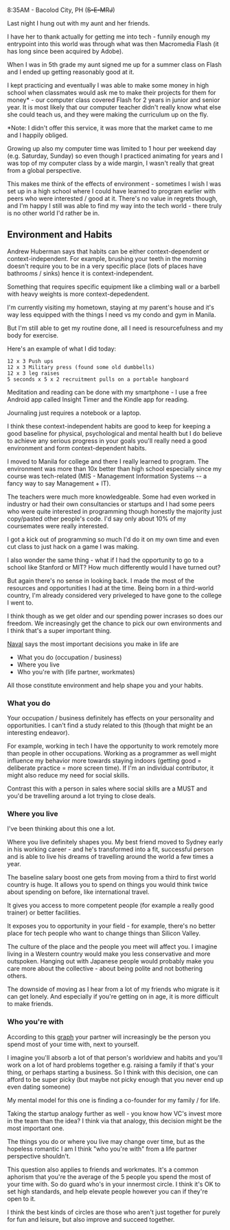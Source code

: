 8:35AM - Bacolod City, PH (~~S-E-M~~R~~J~~)

Last night I hung out with my aunt and her friends. 

I have her to thank actually for getting me into tech - funnily enough my entrypoint into this world was through what was then Macromedia Flash (it has long since been acquired by Adobe).<!-- excerpt-end -->

When I was in 5th grade my aunt signed me up for a summer class on Flash and I ended up getting reasonably good at it.

I kept practicing and eventually I was able to make some money in high school when classmates would ask me to make their projects for them for money* - our computer class covered Flash for 2 years in junior and senior year. It is most likely that our computer teacher didn't really know what else she could teach us, and they were making the curriculum up on the fly. 

*Note: I didn't offer this service, it was more that the market came to me and I happily obliged.

Growing up also my computer time was limited to 1 hour per weekend day (e.g. Saturday, Sunday) so even though I practiced animating for years and I was top of my computer class by a wide margin, I wasn't really that great from a global perspective.

This makes me think of the effects of environment - sometimes I wish I was set up in a high school where I could have learned to program earlier with peers who were interested / good at it. There's no value in regrets though, and I'm happy I still was able to find my way into the tech world - there truly is no other world I'd rather be in. 

## Environment and Habits

Andrew Huberman says that habits can be either context-dependent or context-independent. For example, brushing your teeth in the morning doesn't require you to be in a very specific place (lots of places have bathrooms / sinks) hence it is context-independent. 

Something that requires specific equipment like a climbing wall or a barbell with heavy weights is more context-depedendent. 

I'm currently visiting my hometown, staying at my parent's house and it's way less equipped with the things I need vs my condo and gym in Manila.

But I'm still able to get my routine done, all I need is resourcefulness and my body for exercise.

Here's an example of what I did today:

```
12 x 3 Push ups
12 x 3 Military press (found some old dumbbells)
12 x 3 leg raises
5 seconds x 5 x 2 recruitment pulls on a portable hangboard
```

Meditation and reading can be done with my smartphone - I use a free Android app called Insight Timer and the Kindle app for reading.

Journaling just requires a notebook or a laptop.

I think these context-independent habits are good to keep for keeping a good baseline for physical, psychological and mental health but I do believe to achieve any serious progress in your goals you'll really need a good environment and form context-dependent habits.

I moved to Manila for college and there I really learned to program. The environment was more than 10x better than high school especially since my course was tech-related (MIS - Management Information Systems -- a fancy way to say Management + IT).

The teachers were much more knowledgeable. Some had even worked in industry or had their own consultancies or startups and I had some peers who were quite interested in programming though honestly the majority just copy/pasted other people's code. I'd say only about 10% of my coursemates were really interested.

I got a kick out of programming so much I'd do it on my own time and even cut class to just hack on a game I was making.

I also wonder the same thing - what if I had the opportunity to go to a school like Stanford or MIT? How much differently would I have turned out? 

But again there's no sense in looking back. I made the most of the resources and opportunities I had at the time. Being born in a third-world country, I'm already considered very priveleged to have gone to the college I went to.

I think though as we get older and our spending power incrases so does our freedom. We increasingly get the chance to pick our own environments and I think that's a super important thing.

[Naval](https://twitter.com/naval/status/1390216106384584704) says the most important decisions you make in life are

* What you do (occupation / business)
* Where you live 
* Who you're with (life partner, workmates)

All those constitute environment and help shape you and your habits.

### What you do 

Your occupation / business definitely has effects on your personality and opportunities. I can't find a study related to this (though that might be an interesting endeavor). 

For example, working in tech I have the opportunity to work remotely more than people in other occupations. Working as a programmer as well might influence my behavior more towards staying indoors (getting good = deliberate practice = more screen time). If I'm an individual contributor, it might also reduce my need for social skills.

Contrast this with a person in sales where social skills are a MUST and you'd be travelling around a lot trying to close deals.

### Where you live

I've been thinking about this one a lot. 

Where you live definitely shapes you. My best friend moved to Sydney early in his working career - and he's transformed into a fit, successful person and is able to live his dreams of travelling around the world a few times a year. 

The baseline salary boost one gets from moving from a third to first world country is huge. It allows you to spend on things you would think twice about spending on before, like international travel. 

It gives you access to more competent people (for example a really good trainer) or better facilities.

It exposes you to opportunity in your field - for example, there's no better place for tech people who want to change things than Silicon Valley.

The culture of the place and the people you meet will affect you. I imagine living in a Western country would make you less conservative and more outspoken. Hanging out with Japanese people would probably make you care more about the collective - about being polite and not bothering others.

The downside of moving as I hear from a lot of my friends who migrate is it can get lonely. And especially if you're getting on in age, it is more difficult to make friends. 

### Who you're with

According to this [graph](https://ourworldindata.org/time-with-others-lifetime) your partner will increasingly be the person you spend most of your time with, next to yourself.

I imagine you'll absorb a lot of that person's worldview and habits and you'll work on a lot of hard problems together e.g. raising a family if that's your thing, or perhaps starting a business. So I think with this decision, one can afford to be super picky (but maybe not picky enough that you never end up even dating someone)

My mental model for this one is finding a co-founder for my family / for life. 

Taking the startup analogy further as well - you know how VC's invest more in the team than the idea? I think via that analogy, this decision might be the most important one.

The things you do or where you live may change over time, but as the hopeless romantic I am I think "who you're with" from a life partner perspective shouldn't.

This question also applies to friends and workmates. It's a common aphorism that you're the average of the 5 people you spend the most of your time with. So do guard who's in your innermost circle. I think it's OK to set high standards, and help elevate people however you can if they're open to it.

I think the best kinds of circles are those who aren't just together for purely for fun and leisure, but also improve and succeed together.
